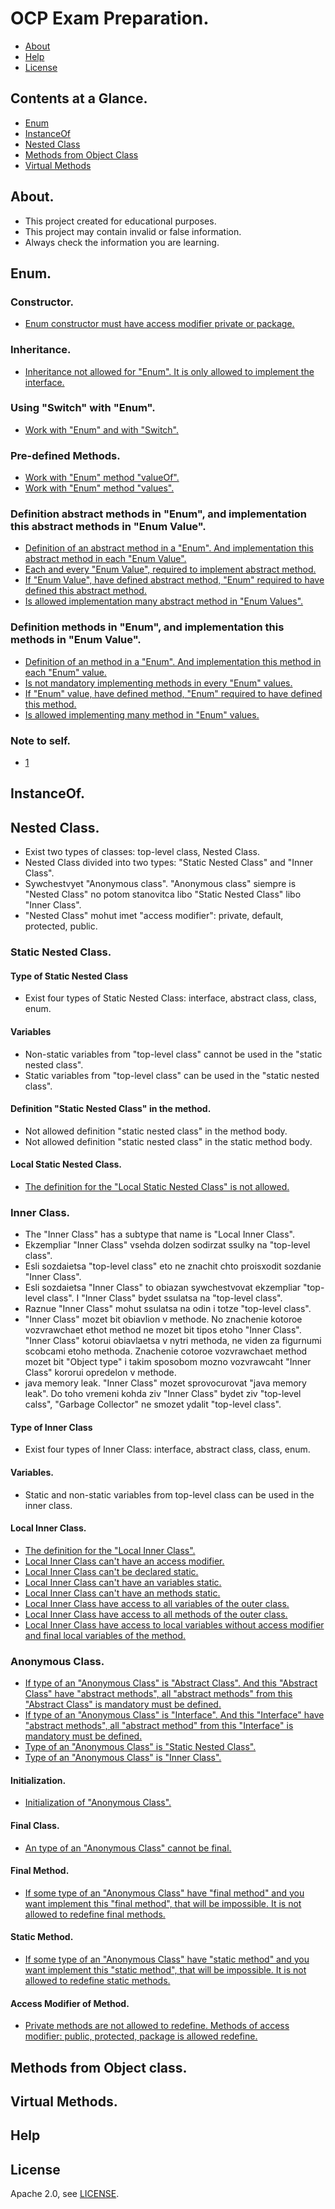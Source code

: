 # OCP Exam Preparation.

* [About](#about)
* [Help](#help)
* [License](#license)

## Contents at a Glance.
* [Enum](#enum)
* [InstanceOf](#instanceof)
* [Nested Class](#nested-class)
* [Methods from Object Class](#methods-from-object-class)
* [Virtual Methods](#virtual-methods)

## About.
- This project created for educational purposes.
- This project may contain invalid or false information.
- Always check the information you are learning.

## Enum.
### Constructor.
* [Enum constructor must have access modifier private or package.](https://github.com/OCP-Exam-Preparation/OCP/blob/master/src/main/java/com/trl/theoreticalKnowledge/_enum/enumConstructor/a/a1/Example.java)

### Inheritance.
* [Inheritance not allowed for "Enum". It is only allowed to implement the interface.](https://github.com/OCP-Exam-Preparation/OCP/blob/master/src/main/java/com/trl/theoreticalKnowledge/_enum/inheritance/a/a1/Example.java)

### Using "Switch" with "Enum".
* [Work with "Enum" and with "Switch".](https://github.com/OCP-Exam-Preparation/OCP/blob/master/src/main/java/com/trl/theoreticalKnowledge/_enum/enumSwitch/a/a1/Example.java)

### Pre-defined Methods.
* [Work with "Enum" method "valueOf".](https://github.com/OCP-Exam-Preparation/OCP/blob/master/src/main/java/com/trl/theoreticalKnowledge/_enum/methodsOfEnum/valueOf/a/a1/Example.java)
* [Work with "Enum" method "values".](https://github.com/OCP-Exam-Preparation/OCP/blob/master/src/main/java/com/trl/theoreticalKnowledge/_enum/methodsOfEnum/values/a/a1/Example.java)

### Definition abstract methods in "Enum", and implementation this abstract methods in "Enum Value".
* [Definition of an abstract method  in a "Enum". And implementation this abstract method in each "Enum Value".](https://github.com/OCP-Exam-Preparation/OCP/blob/master/src/main/java/com/trl/theoreticalKnowledge/_enum/methods/abstractMethod/a/a1/Example.java)
* [Each and every "Enum Value", required to implement abstract method.](https://github.com/OCP-Exam-Preparation/OCP/blob/master/src/main/java/com/trl/theoreticalKnowledge/_enum/methods/abstractMethod/a/a2/Example.java)
* [If "Enum Value", have defined abstract method, "Enum" required to have defined this abstract method.](https://github.com/OCP-Exam-Preparation/OCP/blob/master/src/main/java/com/trl/theoreticalKnowledge/_enum/methods/abstractMethod/a/a3/Example.java)
* [Is allowed implementation many abstract method in "Enum Values".](https://github.com/OCP-Exam-Preparation/OCP/blob/master/src/main/java/com/trl/theoreticalKnowledge/_enum/methods/abstractMethod/a4/Example.java)

### Definition methods in "Enum", and implementation this methods in "Enum Value".
* [Definition of an method  in a "Enum". And implementation this method in each "Enum" value.](https://github.com/OCP-Exam-Preparation/OCP/blob/master/src/main/java/com/trl/theoreticalKnowledge/_enum/methods/a/a1/Example.java)
* [Is not mandatory implementing methods in every "Enum" values.](https://github.com/OCP-Exam-Preparation/OCP/blob/master/src/main/java/com/trl/theoreticalKnowledge/_enum/methods/a/a2/Example.java)
* [If "Enum" value, have defined method, "Enum" required to have defined this method.](https://github.com/OCP-Exam-Preparation/OCP/blob/master/src/main/java/com/trl/theoreticalKnowledge/_enum/methods/a/a3/Example.java)
* [Is allowed implementing many method in "Enum" values.](https://github.com/OCP-Exam-Preparation/OCP/blob/master/src/main/java/com/trl/theoreticalKnowledge/_enum/methods/a/a4/Example.java)

### Note to self.
* [1](https://github.com/OCP-Exam-Preparation/OCP/blob/master/src/main/java/com/trl/theoreticalKnowledge/_enum/b/b1/Example.java)

## InstanceOf.
## Nested Class.
- Exist two types of classes: top-level class, Nested Class.
- Nested Class divided into two types: "Static Nested Class" and "Inner Class".
- Sywchestvyet "Anonymous class". "Anonymous class" siempre is "Nested Class" no potom stanovitca libo "Static Nested Class" libo "Inner Class".
- "Nested Class" mohut imet "access modifier": private, default, protected, public.

### Static Nested Class.

#### Type of Static Nested Class
- Exist four types of Static Nested Class: interface, abstract class, class, enum.

#### Variables
- Non-static variables from "top-level class" cannot be used in the "static nested class".
- Static variables from "top-level class" can be used in the "static nested class".

#### Definition "Static Nested Class" in the method.
- Not allowed definition "static nested class" in the method body.
- Not allowed definition "static nested class" in the static method body.

#### Local Static Nested Class.
* [The definition for the "Local Static Nested Class" is not allowed.](https://github.com/OCP-Exam-Preparation/OCP/blob/master/src/main/java/com/trl/theoreticalKnowledge/nestedClass/staticNestedClass/localStaticNestedClass/a/a1/Example.java)


### Inner Class.
- The "Inner Class" has a subtype that name is "Local Inner Class".
- Ekzempliar "Inner Class" vsehda dolzen sodirzat ssulky na "top-level class".
- Esli sozdaietsa "top-level class" eto ne znachit chto proisxodit sozdanie "Inner Class".
- Esli sozdaietsa "Inner Class" to obiazan sywchestvovat ekzempliar "top-level class". I "Inner Class" bydet ssulatsa na "top-level class".
- Raznue "Inner Class" mohut ssulatsa na odin i totze "top-level class".
- "Inner Class" mozet bit obiavlion v methode. No znachenie kotoroe vozvrawchaet ethot method ne mozet bit tipos etoho "Inner Class". 
  "Inner Class" kotorui obiavlaetsa v nytri methoda, ne viden za figurnumi scobcami etoho methoda. 
  Znachenie cotoroe vozvrawchaet method mozet bit "Object type" i takim sposobom mozno vozvrawcaht "Inner Class" kororui opredelon v methode.
- java memory leak. "Inner Class" mozet sprovocurovat "java memory leak". Do toho vremeni kohda ziv "Inner Class" bydet ziv "top-level calss",
  "Garbage Collector" ne smozet ydalit "top-level class".

#### Type of Inner Class
- Exist four types of Inner Class: interface, abstract class, class, enum.

#### Variables.
- Static and non-static variables from top-level class can be used in the inner class.

#### Local Inner Class.
* [The definition for the "Local Inner Class".](https://github.com/OCP-Exam-Preparation/OCP/blob/master/src/main/java/com/trl/theoreticalKnowledge/nestedClass/innerClass/localInnerClass/a/a1/Example.java)
* [Local Inner Class can't have an access modifier.](https://github.com/OCP-Exam-Preparation/OCP/blob/master/src/main/java/com/trl/theoreticalKnowledge/nestedClass/innerClass/localInnerClass/accessModifier/a/a1/Example.java)
* [Local Inner Class can't be declared static.](https://github.com/OCP-Exam-Preparation/OCP/blob/master/src/main/java/com/trl/theoreticalKnowledge/nestedClass/innerClass/localInnerClass/_static/a/a1/Example.java)
* [Local Inner Class can't have an variables static.](https://github.com/OCP-Exam-Preparation/OCP/blob/master/src/main/java/com/trl/theoreticalKnowledge/nestedClass/innerClass/localInnerClass/_static/variables/a/a1/Example.java)
* [Local Inner Class can't have an methods static.](https://github.com/OCP-Exam-Preparation/OCP/blob/master/src/main/java/com/trl/theoreticalKnowledge/nestedClass/innerClass/localInnerClass/_static/methods/a/a1/Example.java)
* [Local Inner Class have access to all variables of the outer class.](https://github.com/OCP-Exam-Preparation/OCP/blob/master/src/main/java/com/trl/theoreticalKnowledge/nestedClass/innerClass/localInnerClass/variables/a/a1/Example.java)
* [Local Inner Class have access to all methods of the outer class.](https://github.com/OCP-Exam-Preparation/OCP/blob/master/src/main/java/com/trl/theoreticalKnowledge/nestedClass/innerClass/localInnerClass/methods/a/a1/Example.java)
* [Local Inner Class have access to local variables without access modifier and final local variables of the method.](https://github.com/OCP-Exam-Preparation/OCP/blob/master/src/main/java/com/trl/theoreticalKnowledge/nestedClass/innerClass/localInnerClass/variables/localVariables/a/a1/Example.java)

### Anonymous Class.
* [If type of an "Anonymous Class" is "Abstract Class". And this "Abstract Class" have "abstract methods", all "abstract 
   methods" from this "Abstract Class" is mandatory must be defined.](https://github.com/OCP-Exam-Preparation/OCP/blob/master/src/main/java/com/trl/theoreticalKnowledge/nestedClass/anonymousClasses/_abstract/a/a1/Example.java)
* [If type of an "Anonymous Class" is "Interface". And this "Interface" have "abstract methods", all "abstract method" 
   from this "Interface" is mandatory must be defined.](https://github.com/OCP-Exam-Preparation/OCP/blob/master/src/main/java/com/trl/theoreticalKnowledge/nestedClass/anonymousClasses/_interface/a/a1/Example.java)
* [Type of an "Anonymous Class" is "Static Nested Class".](https://github.com/OCP-Exam-Preparation/OCP/blob/master/src/main/java/com/trl/theoreticalKnowledge/nestedClass/anonymousClasses/_interface/a/a1/Example.java)
* [Type of an "Anonymous Class" is "Inner Class".](https://github.com/OCP-Exam-Preparation/OCP/blob/master/src/main/java/com/trl/theoreticalKnowledge/nestedClass/anonymousClasses/innerClass/a/a1/Example.java)

#### Initialization. 
* [Initialization of "Anonymous Class".](https://github.com/OCP-Exam-Preparation/OCP/blob/master/src/main/java/com/trl/theoreticalKnowledge/nestedClass/anonymousClasses/initialization/a/a1/Example.java)

#### Final Class.
* [An type of an "Anonymous Class" cannot be final.](https://github.com/OCP-Exam-Preparation/OCP/blob/master/src/main/java/com/trl/theoreticalKnowledge/nestedClass/anonymousClasses/_final/a/a1/Example.java)

#### Final Method.
* [If some type of an "Anonymous Class" have "final method" and you want implement this "final method", that will be impossible. 
   It is not allowed to redefine final methods.](https://github.com/OCP-Exam-Preparation/OCP/blob/master/src/main/java/com/trl/theoreticalKnowledge/nestedClass/anonymousClasses/methods/_final/a/a1/Example.java)
   
#### Static Method.
* [If some type of an "Anonymous Class" have "static method" and you want implement this "static method", that will be impossible. 
   It is not allowed to redefine static methods.](https://github.com/OCP-Exam-Preparation/OCP/blob/master/src/main/java/com/trl/theoreticalKnowledge/nestedClass/anonymousClasses/methods/_static/a/a1/Example.java)

#### Access Modifier of Method.
* [Private methods are not allowed to redefine. Methods of access modifier: public, protected, package is allowed redefine.](https://github.com/OCP-Exam-Preparation/OCP/blob/master/src/main/java/com/trl/theoreticalKnowledge/nestedClass/anonymousClasses/methods/accessModifier/a/a1/Example.java)





## Methods from Object class.
## Virtual Methods.

## Help

## License

Apache 2.0, see [LICENSE](LICENSE).
